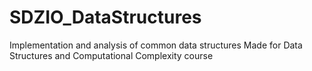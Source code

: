 # SDZIO_DataStructures
Implementation and analysis of common data structures
Made for Data Structures and Computational Complexity course
